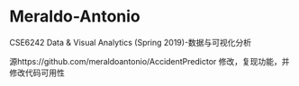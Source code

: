 # Meraldo-Antonio
CSE6242 Data &amp; Visual Analytics (Spring 2019)-数据与可视化分析

源https://github.com/meraldoantonio/AccidentPredictor  修改，复现功能，并修改代码可用性
